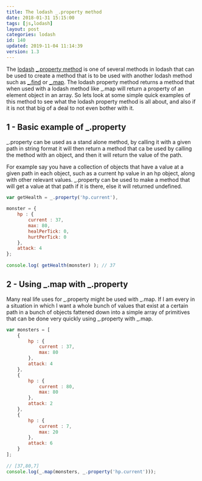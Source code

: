```yaml
---
title: The lodash _.property method
date: 2018-01-31 15:15:00
tags: [js,lodash]
layout: post
categories: lodash
id: 140
updated: 2019-11-04 11:14:39
version: 1.3
---
```


The [lodash](https://lodash.com/) [\_.property method](https://lodash.com/docs/4.17.4#property) is one of several methods in lodash that can be used to create a method that is to be used with another lodash method such as [\_.find](/2017/09/14/lodash-find/) or [\_.map](/2018/02/02/lodash_map/). The lodash property method returns a method that when used with a lodash method like \_.map will return a property of an element object in an array. So lets look at some simple quick examples of this method to see what the lodash property method is all about, and also if it is not that big of a deal to not even bother with it.

<!-- more -->

## 1 - Basic example of \_.property

\_.property can be used as a stand alone method, by calling it with a given path in string format it will then return a method that ca be used by calling the method with an object, and then it will return the value of the path.

For example say you have a collection of objects that have a value at a given path in each object, such as a current hp value in an hp object, along with other relevant values. \_.property can be used to make a method that will get a value at that path if it is there, else it will returned undefined.

```js
var getHealth = _.property('hp.current'),
 
monster = {
    hp : {
        current : 37,
        max: 80,
        healPerTick: 0,
        hurtPerTick: 0
    },
    attack: 4
};
 
console.log( getHealth(monster) ); // 37
```

## 2 - Using \_.map with \_.property

Many real life uses for \_.property might be used with \_.map. If I am every in a situation in which I want a whole bunch of values that exist at a certain path in a bunch of objects fattened down into a simple array of primitives that can be done very quickly using \_.property with \_.map.

```js
var monsters = [
    {
        hp : {
            current : 37,
            max: 80
        },
        attack: 4
    },
    {
        hp : {
            current : 80,
            max: 80
        },
        attack: 2
    },
    {
        hp : {
            current : 7,
            max: 20
        },
        attack: 6
    }
];
 
// [37,80,7]
console.log(_.map(monsters, _.property('hp.current')));
```